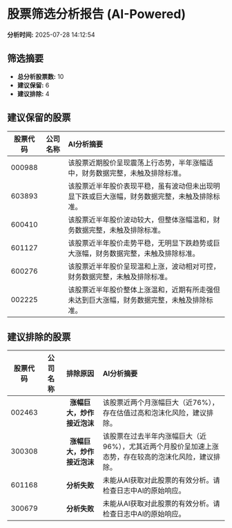 # 股票筛选分析报告 (AI-Powered)

**分析时间:** 2025-07-28 14:12:54

## 筛选摘要

- **总分析股票数:** 10
- **建议保留:** 6
- **建议排除:** 4

## 建议保留的股票

| 股票代码 | 公司名称 | AI分析摘要 |
|:---:|:---:|:---|
| 000988 |  | 该股票近期股价呈现震荡上行态势，半年涨幅适中，财务数据完整，未触及排除标准。 |
| 603893 |  | 该股票近半年股价表现平稳，虽有波动但未出现明显下跌或巨大涨幅，财务数据完整，未触及排除标准。 |
| 600410 |  | 该股票近半年股价波动较大，但整体涨幅温和，财务数据完整，未触及排除标准。 |
| 601127 |  | 该股票近半年股价走势平稳，无明显下跌趋势或巨大涨幅，财务数据完整，未触及排除标准。 |
| 600276 |  | 该股票近半年股价呈现温和上涨，波动相对可控，财务数据完整，未触及排除标准。 |
| 002225 |  | 该股票近半年股价整体上涨温和，近期有所走强但未达到巨大涨幅，财务数据完整，未触及排除标准。 |

## 建议排除的股票

| 股票代码 | 公司名称 | 排除原因 | AI分析摘要 |
|:---:|:---:|:---:|:---|
| 002463 |  | **涨幅巨大，炒作接近泡沫** | 该股票近两个月涨幅巨大（近76%），存在估值过高和泡沫化风险，建议排除。 |
| 300308 |  | **涨幅巨大，炒作接近泡沫** | 该股票在过去半年内涨幅巨大（近96%），尤其近两个月股价呈加速上涨态势，存在较高的泡沫化风险，建议排除。 |
| 601168 |  | **分析失败** | 未能从AI获取对此股票的有效分析。请检查日志中AI的原始响应。 |
| 300679 |  | **分析失败** | 未能从AI获取对此股票的有效分析。请检查日志中AI的原始响应。 |
